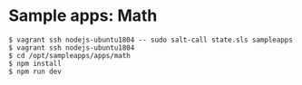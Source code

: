 # Sample apps: Math

```
$ vagrant ssh nodejs-ubuntu1804 -- sudo salt-call state.sls sampleapps
$ vagrant ssh nodejs-ubuntu1804
$ cd /opt/sampleapps/apps/math
$ npm install
$ npm run dev
```
